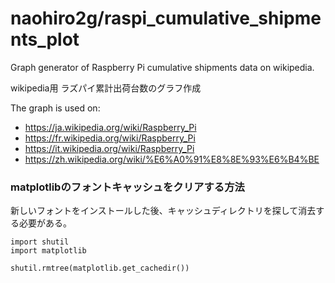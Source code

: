 # naohiro2g/raspi_cumulative_shipments_plot

Graph generator of Raspberry Pi cumulative shipments data on wikipedia.

wikipedia用 ラズパイ累計出荷台数のグラフ作成

The graph is used on:

- <https://ja.wikipedia.org/wiki/Raspberry_Pi>
- <https://fr.wikipedia.org/wiki/Raspberry_Pi>
- <https://it.wikipedia.org/wiki/Raspberry_Pi>
- <https://zh.wikipedia.org/wiki/%E6%A0%91%E8%8E%93%E6%B4%BE>



### matplotlibのフォントキャッシュをクリアする方法

新しいフォントをインストールした後、キャッシュディレクトリを探して消去する必要がある。
```
import shutil
import matplotlib

shutil.rmtree(matplotlib.get_cachedir())
```
